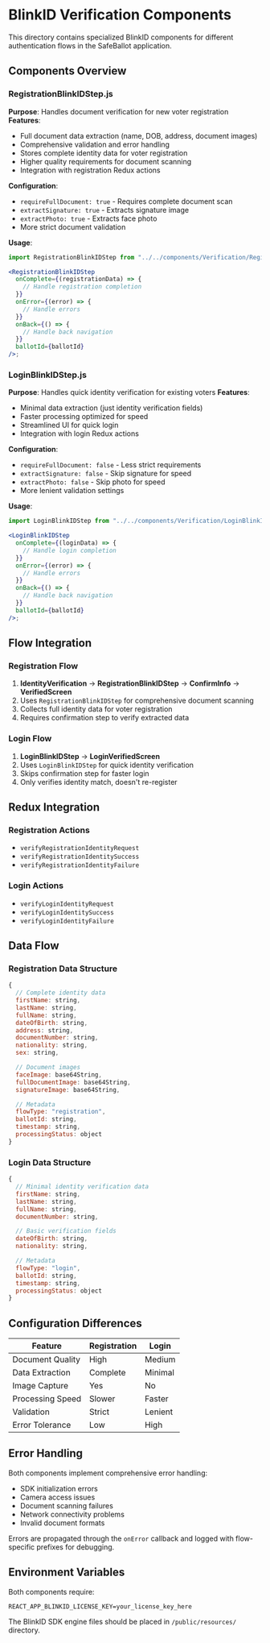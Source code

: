 # BlinkID Verification Components

This directory contains specialized BlinkID components for different authentication flows in the SafeBallot application.

## Components Overview

### RegistrationBlinkIDStep.js

**Purpose**: Handles document verification for new voter registration
**Features**:

- Full document data extraction (name, DOB, address, document images)
- Comprehensive validation and error handling
- Stores complete identity data for voter registration
- Higher quality requirements for document scanning
- Integration with registration Redux actions

**Configuration**:

- `requireFullDocument: true` - Requires complete document scan
- `extractSignature: true` - Extracts signature image
- `extractPhoto: true` - Extracts face photo
- More strict document validation

**Usage**:

```jsx
import RegistrationBlinkIDStep from "../../components/Verification/RegistrationBlinkIDStep";

<RegistrationBlinkIDStep
  onComplete={(registrationData) => {
    // Handle registration completion
  }}
  onError={(error) => {
    // Handle errors
  }}
  onBack={() => {
    // Handle back navigation
  }}
  ballotId={ballotId}
/>;
```

### LoginBlinkIDStep.js

**Purpose**: Handles quick identity verification for existing voters
**Features**:

- Minimal data extraction (just identity verification fields)
- Faster processing optimized for speed
- Streamlined UI for quick login
- Integration with login Redux actions

**Configuration**:

- `requireFullDocument: false` - Less strict requirements
- `extractSignature: false` - Skip signature for speed
- `extractPhoto: false` - Skip photo for speed
- More lenient validation settings

**Usage**:

```jsx
import LoginBlinkIDStep from "../../components/Verification/LoginBlinkIDStep";

<LoginBlinkIDStep
  onComplete={(loginData) => {
    // Handle login completion
  }}
  onError={(error) => {
    // Handle errors
  }}
  onBack={() => {
    // Handle back navigation
  }}
  ballotId={ballotId}
/>;
```

## Flow Integration

### Registration Flow

1. **IdentityVerification** → **RegistrationBlinkIDStep** → **ConfirmInfo** → **VerifiedScreen**
2. Uses `RegistrationBlinkIDStep` for comprehensive document scanning
3. Collects full identity data for voter registration
4. Requires confirmation step to verify extracted data

### Login Flow

1. **LoginBlinkIDStep** → **LoginVerifiedScreen**
2. Uses `LoginBlinkIDStep` for quick identity verification
3. Skips confirmation step for faster login
4. Only verifies identity match, doesn't re-register

## Redux Integration

### Registration Actions

- `verifyRegistrationIdentityRequest`
- `verifyRegistrationIdentitySuccess`
- `verifyRegistrationIdentityFailure`

### Login Actions

- `verifyLoginIdentityRequest`
- `verifyLoginIdentitySuccess`
- `verifyLoginIdentityFailure`

## Data Flow

### Registration Data Structure

```javascript
{
  // Complete identity data
  firstName: string,
  lastName: string,
  fullName: string,
  dateOfBirth: string,
  address: string,
  documentNumber: string,
  nationality: string,
  sex: string,

  // Document images
  faceImage: base64String,
  fullDocumentImage: base64String,
  signatureImage: base64String,

  // Metadata
  flowType: "registration",
  ballotId: string,
  timestamp: string,
  processingStatus: object
}
```

### Login Data Structure

```javascript
{
  // Minimal identity verification data
  firstName: string,
  lastName: string,
  fullName: string,
  documentNumber: string,

  // Basic verification fields
  dateOfBirth: string,
  nationality: string,

  // Metadata
  flowType: "login",
  ballotId: string,
  timestamp: string,
  processingStatus: object
}
```

## Configuration Differences

| Feature          | Registration | Login   |
| ---------------- | ------------ | ------- |
| Document Quality | High         | Medium  |
| Data Extraction  | Complete     | Minimal |
| Image Capture    | Yes          | No      |
| Processing Speed | Slower       | Faster  |
| Validation       | Strict       | Lenient |
| Error Tolerance  | Low          | High    |

## Error Handling

Both components implement comprehensive error handling:

- SDK initialization errors
- Camera access issues
- Document scanning failures
- Network connectivity problems
- Invalid document formats

Errors are propagated through the `onError` callback and logged with flow-specific prefixes for debugging.

## Environment Variables

Both components require:

```
REACT_APP_BLINKID_LICENSE_KEY=your_license_key_here
```

The BlinkID SDK engine files should be placed in `/public/resources/` directory.
